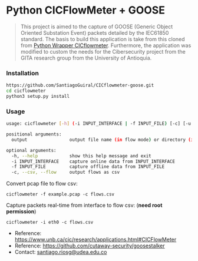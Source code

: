 # Python CICFlowMeter + GOOSE

> This project is aimed to the capture of GOOSE (Generic Object Oriented Substation Event) packets detailed by the IEC61850 standard. The basis to build this application is take from this cloned from [Python Wrapper CICflowmeter](https://github.com/datthinh1801/cicflowmeter). Furthermore, the application was modified to custom the needs for the Cibersecurity project from the GITA research group from the University of Antioquia.


### Installation
```sh
https://github.com/SantiagoGuiral/CICflowmeter-goose.git
cd cicflowmeter
python3 setup.py install
```

### Usage
```sh
usage: cicflowmeter [-h] (-i INPUT_INTERFACE | -f INPUT_FILE) [-c] [-u URL_MODEL] output

positional arguments:
  output                output file name (in flow mode) or directory (in sequence mode)

optional arguments:
  -h, --help            show this help message and exit
  -i INPUT_INTERFACE    capture online data from INPUT_INTERFACE
  -f INPUT_FILE         capture offline data from INPUT_FILE
  -c, --csv, --flow     output flows as csv
```

Convert pcap file to flow csv:

```
cicflowmeter -f example.pcap -c flows.csv
```

Capture packets real-time from interface to flow csv: (**need root permission**)

```
cicflowmeter -i eth0 -c flows.csv
```

- Reference: https://www.unb.ca/cic/research/applications.html#CICFlowMeter
- Reference: https://github.com/cutaway-security/goosestalker
- Contact: santiago.riosg@udea.edu.co 

